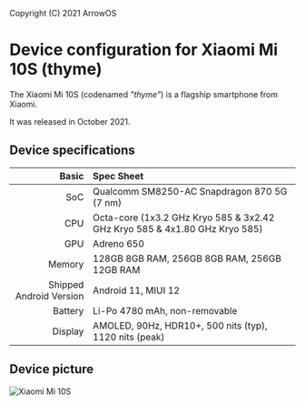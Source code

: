 Copyright (C) 2021 ArrowOS

Device configuration for Xiaomi Mi 10S (thyme)
=========================================

The Xiaomi Mi 10S (codenamed _"thyme"_) is a flagship smartphone from Xiaomi.

It was released in October 2021.

## Device specifications

Basic   | Spec Sheet
-------:|:-------------------------
SoC     | Qualcomm SM8250-AC Snapdragon 870 5G (7 nm)
CPU     | Octa-core (1x3.2 GHz Kryo 585 & 3x2.42 GHz Kryo 585 & 4x1.80 GHz Kryo 585)
GPU     | Adreno 650
Memory  | 128GB 8GB RAM, 256GB 8GB RAM, 256GB 12GB RAM
Shipped Android Version | Android 11, MIUI 12
Battery | Li-Po 4780 mAh, non-removable
Display | AMOLED, 90Hz, HDR10+, 500 nits (typ), 1120 nits (peak)

## Device picture

![Xiaomi Mi 10S](https://cdn.cnbj0.fds.api.mi-img.com/b2c-shopapi-pms/pms_1615342326.05373482.jpg "Xiaomi Mi 10S")
